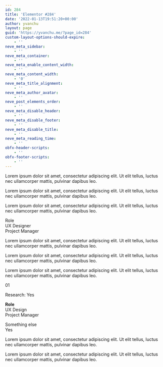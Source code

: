 ```yaml
---
id: 284
title: 'Elementor #284'
date: '2022-01-13T19:51:20+00:00'
author: yvanchu
layout: page
guid: 'https://yvanchu.me/?page_id=284'
custom-layout-options-should-expire:
    - ''
neve_meta_sidebar:
    - ''
neve_meta_container:
    - ''
neve_meta_enable_content_width:
    - ''
neve_meta_content_width:
    - '0'
neve_meta_title_alignment:
    - ''
neve_meta_author_avatar:
    - ''
neve_post_elements_order:
    - ''
neve_meta_disable_header:
    - ''
neve_meta_disable_footer:
    - ''
neve_meta_disable_title:
    - ''
neve_meta_reading_time:
    - ''
obfx-header-scripts:
    - ''
obfx-footer-scripts:
    - ''
---
```


Lorem ipsum dolor sit amet, consectetur adipiscing elit. Ut elit tellus, luctus nec ullamcorper mattis, pulvinar dapibus leo.

Lorem ipsum dolor sit amet, consectetur adipiscing elit. Ut elit tellus, luctus nec ullamcorper mattis, pulvinar dapibus leo.

Lorem ipsum dolor sit amet, consectetur adipiscing elit. Ut elit tellus, luctus nec ullamcorper mattis, pulvinar dapibus leo.

Role  
UX Designer  
Project Manager

Lorem ipsum dolor sit amet, consectetur adipiscing elit. Ut elit tellus, luctus nec ullamcorper mattis, pulvinar dapibus leo.

Lorem ipsum dolor sit amet, consectetur adipiscing elit. Ut elit tellus, luctus nec ullamcorper mattis, pulvinar dapibus leo.

Lorem ipsum dolor sit amet, consectetur adipiscing elit. Ut elit tellus, luctus nec ullamcorper mattis, pulvinar dapibus leo.

01

Research: Yes

**Role**  
UX Design  
Project Manager

Something else  
Yes

Lorem ipsum dolor sit amet, consectetur adipiscing elit. Ut elit tellus, luctus nec ullamcorper mattis, pulvinar dapibus leo.

Lorem ipsum dolor sit amet, consectetur adipiscing elit. Ut elit tellus, luctus nec ullamcorper mattis, pulvinar dapibus leo.